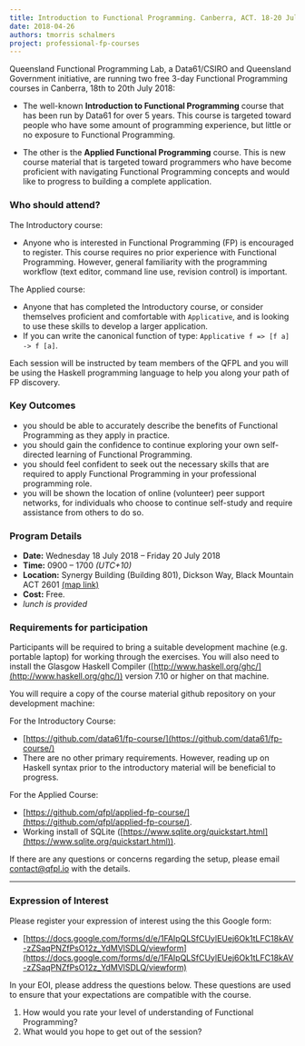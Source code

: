 ```yaml
---
title: Introduction to Functional Programming. Canberra, ACT. 18-20 July 2018
date: 2018-04-26
authors: tmorris schalmers
project: professional-fp-courses
---
```


Queensland Functional Programming Lab, a Data61/CSIRO and Queensland Government initiative, are running two free 3-day Functional Programming courses in Canberra, 18th to 20th July 2018:

* The well-known **Introduction to Functional Programming** course that has been run by Data61 for over 5 years. This course is targeted toward people who have some amount of programming experience, but little or no exposure to Functional Programming.

* The other is the **Applied Functional Programming** course. This is new course material that is targeted toward programmers who have become proficient with navigating Functional Programming concepts and would like to progress to building a complete application.

### Who should attend?

The Introductory course:

* Anyone who is interested in Functional Programming (FP) is encouraged to register. This course requires no prior experience with Functional Programming. However, general familiarity with the programming workflow (text editor, command line use, revision control) is important.

The Applied course:

* Anyone that has completed the Introductory course, or consider themselves proficient and comfortable with ``Applicative``, and is looking to use these skills to develop a larger application.
* If you can write the canonical function of type: ``Applicative f => [f a] -> f [a]``.

Each session will be instructed by team members of the QFPL and you will be using the Haskell programming language to help you along your path of FP discovery.

### Key Outcomes

* you should be able to accurately describe the benefits of Functional Programming as they apply in practice.
* you should gain the confidence to continue exploring your own self-directed learning of Functional Programming.
* you should feel confident to seek out the necessary skills that are required to apply Functional Programming in your professional programming role.
* you will be shown the location of online (volunteer) peer support networks, for individuals who choose to continue self-study and require assistance from others to do so.

### Program Details

* **Date:** Wednesday 18 July 2018 – Friday 20 July 2018
* **Time:** 0900 – 1700 *(UTC+10)*
* **Location:** Synergy Building (Building 801), Dickson Way, Black Mountain ACT 2601 [(map link)](https://osm.org/go/uNlRkzwr?m=)
* **Cost:** Free.
* *lunch is provided*

### Requirements for participation

Participants will be required to bring a suitable development machine (e.g. portable laptop) for working through the exercises. You will also need to install the Glasgow Haskell Compiler ([http://www.haskell.org/ghc/](http://www.haskell.org/ghc/)) version 7.10 or higher on that machine.

You will require a copy of the course material github repository on your development machine:

For the Introductory Course:

* [https://github.com/data61/fp-course/](https://github.com/data61/fp-course/)
* There are no other primary requirements. However, reading up on Haskell syntax prior to the introductory material will be beneficial to progress.

For the Applied Course:

* [https://github.com/qfpl/applied-fp-course/](https://github.com/qfpl/applied-fp-course/).
* Working install of SQLite ([https://www.sqlite.org/quickstart.html](https://www.sqlite.org/quickstart.html)).

If there are any questions or concerns regarding the setup, please email [contact@qfpl.io](mailto:contact@qfpl.io) with the details.

----

### Expression of Interest

Please register your expression of interest using the this Google form:

- [https://docs.google.com/forms/d/e/1FAIpQLSfCUylEUej6Ok1tLFC18kAV-zZSaqPNZfPsO12z_YdMVlSDLQ/viewform](https://docs.google.com/forms/d/e/1FAIpQLSfCUylEUej6Ok1tLFC18kAV-zZSaqPNZfPsO12z_YdMVlSDLQ/viewform)

In your EOI, please address the questions below. These questions are used to ensure that your expectations are compatible with the course.

1. How would you rate your level of understanding of Functional Programming?
2. What would you hope to get out of the session?
